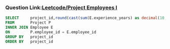 ###  Question Link:[Leetcode/Project Employees I](https://leetcode.com/problems/project-employees-i/)


```sql
SELECT     project_id,round(cast(sum(E.experience_years) as decimal(10,2))/count(project_id),2) AS average_years 
FROM       Project P
INNER JOIN Employee E
ON         P.employee_id = E.employee_id
GROUP BY   project_id
ORDER BY   project_id
```
